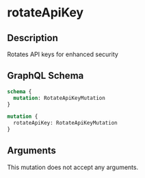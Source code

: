 # rotateApiKey

## Description
Rotates API keys for enhanced security

## GraphQL Schema
```graphql
schema {
  mutation: RotateApiKeyMutation
}

mutation {
  rotateApiKey: RotateApiKeyMutation
}
```

## Arguments
This mutation does not accept any arguments.
